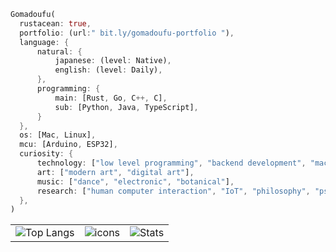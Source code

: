   ```rust
Gomadoufu(
    rustacean: true,
    portfolio: (url:" bit.ly/gomadoufu-portfolio "),
    language: {
        natural: {
            japanese: (level: Native),
            english: (level: Daily),
        },
        programming: {
            main: [Rust, Go, C++, C],
            sub: [Python, Java, TypeScript],
        }
    },
    os: [Mac, Linux],
    mcu: [Arduino, ESP32],
    curiosity: {
        technology: ["low level programming", "backend development", "machine learning"],
        art: ["modern art", "digital art"],
        music: ["dance", "electronic", "botanical"],
        research: ["human computer interaction", "IoT", "philosophy", "psychology", "sociology", "linguistics"],
    },
)

```

<table>
  <tr>
    <td>
      <img alt="Top Langs" src="https://github-readme-stats.vercel.app/api/top-langs/?username=gomadoufu&exclude_repo=research-VolP,get-programming-with-hs,intel-fpga-book&hide=Makefile,Cmake,html,css,scss&layout=compact&show_icons=true&theme=shades-of-purple" />
    </td>
    <td>
      <img alt="icons" src="https://skillicons.dev/icons?i=rust,go,cpp,c,python,typescript&perline=3" />
    </td>
    <td align=center colspan="2">
      <img alt="Stats" src="https://github-readme-stats.vercel.app/api?username=gomadoufu&show_icons=true&theme=shades-of-purple" />
    </td>
  </tr>
</table>
